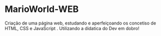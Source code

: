 # MarioWorld-WEB
 Criação de uma página web, estudando e aperfeiçoando os concetiso de HTML, CSS e JavaScript . Utilizando a didatica do Dev em dobro!
